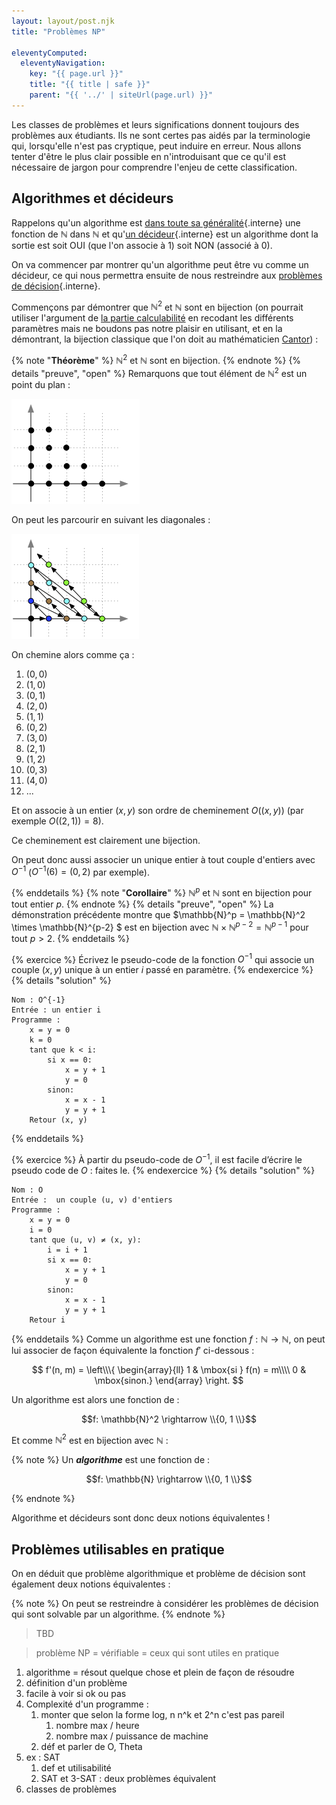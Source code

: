 ```yaml
---
layout: layout/post.njk
title: "Problèmes NP"

eleventyComputed:
  eleventyNavigation:
    key: "{{ page.url }}"
    title: "{{ title | safe }}"
    parent: "{{ '../' | siteUrl(page.url) }}"
---
```


Les classes de problèmes et leurs significations donnent toujours des problèmes aux étudiants. Ils ne sont certes pas aidés par la terminologie qui, lorsqu'elle n'est pas cryptique, peut induire en erreur. Nous allons tenter d'être le plus clair possible en n'introduisant que ce qu'il est nécessaire de jargon pour comprendre l'enjeu de cette classification.

## Algorithmes et décideurs

Rappelons qu'un algorithme est [dans toute sa généralité](../../bases-théoriques/calculabilité/#algorithme-fonction-N){.interne} une fonction de $\mathbb{N}$ dans $\mathbb{N}$ et qu'[un décideur](../../écrire-algorithmes/problème/#décideur){.interne} est un algorithme dont la sortie est soit OUI (que l'on associe à 1) soit NON (associé à 0).

On va commencer par montrer qu'un algorithme peut être vu comme un décideur, ce qui nous permettra ensuite de nous restreindre aux [problèmes de décision](../../écrire-algorithmes/problème/#problème-décision){.interne}.

Commençons par démontrer que $\mathbb{N}^2$ et $\mathbb{N}$ sont en bijection (on pourrait utiliser l'argument de [la partie calculabilité](../../bases-théoriques/calculabilité/#algorithme-fonction) en recodant les différents paramètres mais ne boudons pas notre plaisir en utilisant, et en la démontrant, la bijection classique que l'on doit au mathématicien [Cantor](https://fr.wikipedia.org/wiki/Georg_Cantor)) :

{% note "**Théorème**" %}
$\mathbb{N}^2$ et $\mathbb{N}$ sont en bijection.
{% endnote %}
{% details "preuve", "open" %}
Remarquons que tout élément de $\mathbb{N}^2$ est un point du plan :

![point de n2 dans le plan](n2_dans_plan.png)

On peut les parcourir en suivant les diagonales :

![point de n2 dans le plan](n2_dans_n.png)

On chemine alors comme ça :

1. $(0, 0)$
2. $(1, 0)$
3. $(0, 1)$
4. $(2, 0)$
5. $(1, 1)$
6. $(0, 2)$
7. $(3, 0)$
8. $(2, 1)$
9. $(1, 2)$
10. $(0, 3)$
11. $(4, 0)$
12. ...

Et on associe à un entier $(x, y)$ son ordre de cheminement $O((x, y))$ (par exemple $O((2, 1)) = 8$).

Ce cheminement est clairement une bijection.

On peut donc aussi associer un unique entier à tout couple d'entiers avec $O^{-1}$ ($O^{-1}(6) = (0, 2)$ par exemple).

{% enddetails %}
{% note "**Corollaire**" %}
$\mathbb{N}^p$ et $\mathbb{N}$ sont en bijection pour tout entier $p$.
{% endnote %}
{% details "preuve", "open" %}
La démonstration précédente montre que $\mathbb{N}^p = \mathbb{N}^2 \times \mathbb{N}^{p-2} $ est en bijection avec $\mathbb{N} \times \mathbb{N}^{p-2} = \mathbb{N}^{p-1}$ pour tout $p>2$.
{% enddetails %}

{% exercice %}
Écrivez le pseudo-code de la fonction $O^{-1}$ qui associe un couple $(x, y)$ unique à un entier $i$ passé en paramètre.
{% endexercice %}
{% details "solution" %}

```text
Nom : O^{-1}
Entrée : un entier i
Programme :
    x = y = 0
    k = 0
    tant que k < i:
        si x == 0:
            x = y + 1
            y = 0
        sinon:
            x = x - 1
            y = y + 1
    Retour (x, y)
```

{% enddetails %}

{% exercice %}
À partir du pseudo-code de $O^{-1}$, il est facile d’écrire le pseudo code de $O$ : faites le.
{% endexercice %}
{% details "solution" %}

```text
Nom : O
Entrée :  un couple (u, v) d'entiers
Programme :
    x = y = 0
    i = 0
    tant que (u, v) ≠ (x, y):
        i = i + 1
        si x == 0:
            x = y + 1
            y = 0
        sinon:
            x = x - 1
            y = y + 1
    Retour i
```

{% enddetails %}
Comme un algorithme est une fonction $f: \mathbb{N} \rightarrow \mathbb{N}$, on peut lui associer de façon équivalente la fonction $f'$ ci-dessous :

$$
f'(n, m) = \left\\\{
    \begin{array}{ll}
        1 & \mbox{si } f(n) = m\\\\
        0 & \mbox{sinon.}
    \end{array}
\right.
$$

Un algorithme est alors une fonction de :

$$f: \mathbb{N}^2 \rightarrow \\{0, 1 \\}$$

Et comme $\mathbb{N}^2$ est en bijection avec $\mathbb{N}$ :

{% note %}
Un **_algorithme_** est une fonction de :

$$f: \mathbb{N} \rightarrow \\{0, 1 \\}$$

{% endnote %}

Algorithme et décideurs sont donc deux notions équivalentes !

## Problèmes utilisables en pratique

On en déduit que problème algorithmique et problème de décision sont également deux notions équivalentes :

{% note %}
On peut se restreindre à considérer les problèmes de décision qui sont solvable par un algorithme.
{% endnote %}

> TBD

> problème NP = vérifiable = ceux qui sont utiles en pratique

1. algorithme = résout quelque chose et plein de façon de résoudre
2. définition d'un problème
3. facile à voir si ok ou pas
4. Complexité d'un programme :
   1. monter que selon la forme log, n n^k et 2^n c'est pas pareil
      1. nombre max / heure
      2. nombre max / puissance de machine
   2. déf et parler de O, Theta
5. ex : SAT
   1. def et utilisabilité
   2. SAT et 3-SAT : deux problèmes équivalent
6. classes de problèmes
